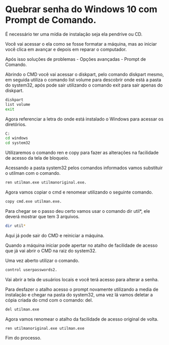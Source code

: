 # Quebrar senha do Windows 10 com Prompt de Comando.

É necessário ter uma mídia de instalação seja ela pendrive ou CD.

Você vai acessar o ela como se fosse formatar a máquina, mas ao iniciar você clica em avançar e depois em reparar o computador.

Após isso soluções de problemas - Opções avançadas - Prompt de Comando.

Abrindo o CMD você vai acessar o diskpart, pelo comando diskpart mesmo, em seguida utiliza o comando list volume para descobrir onde está a pasta do system32, após pode sair utilizando o comando exit para sair apenas do diskpart.

~~~bash
diskpart
list volume
exit
~~~


Agora referenciar a letra do onde está instalado o Windows para acessar os diretórios.


~~~bash
C:
cd windows
cd system32
~~~

Utilizaremos o comando ren e copy para fazer as alterações na facilidade de acesso da tela de bloqueio.

Acessando a pasta system32 pelos comandos informados vamos substituir o utilman com o comando.

~~~bash
ren utilman.exe utilmanoriginal.exe.
~~~

Agora vamos copiar o cmd e renomear utilizando o seguinte comando.

~~~~bash
copy cmd.exe utilman.exe.
~~~~

Para chegar se o passo deu certo vamos usar o comando dir util*, ele deverá mostrar que tem 3 arquivos.

~~~bash
dir util*
~~~

Aqui já pode sair do CMD e reiniciar a máquina.

Quando a máquina iniciar pode apertar no atalho de facilidade de acesso que já vai abrir o CMD na raiz do system32.

Uma vez aberto utilizar o comando.

~~~bash
control userpasswords2.
~~~

Vai abrir a tela de usuários locais e você terá acesso para alterar a senha.

Para desfazer o atalho acesso o prompt novamente utilizando a media de instalação e chegar na pasta do system32, uma vez lá vamos deletar a cópia criada do cmd com o comando: del.

~~~bash
del utilman.exe
~~~

Agora vamos renomear o atalho da facilidade de acesso original de volta.

~~~bash
ren utilmanoriginal.exe utilman.exe
~~~

Fim do processo.
